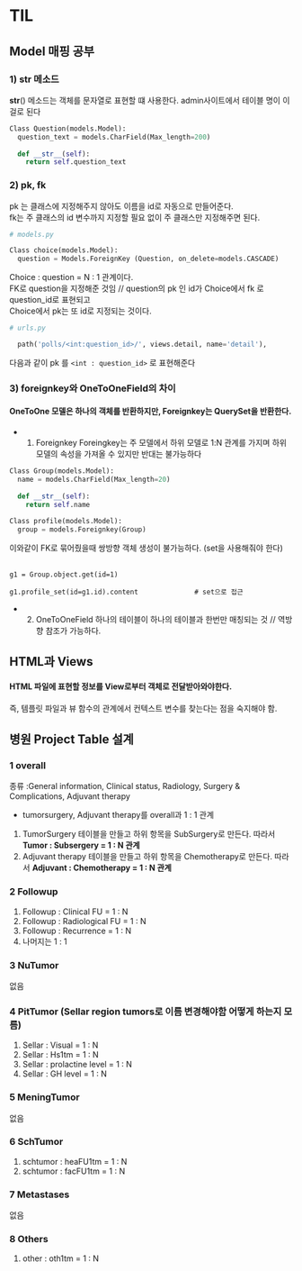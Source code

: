 # TIL

## Model 매핑 공부

### 1) __str__ 메소드
__str__() 메소드는 객체를 문자열로 표현할 떄 사용한다. admin사이트에서 테이블 명이 이걸로 된다
```python
Class Question(models.Model):
  question_text = models.CharField(Max_length=200)
  
  def __str__(self):
    return self.question_text
```
### 2) pk, fk
pk 는 클래스에 지정해주지 않아도 이름을 id로 자동으로 만들어준다.<br/>
fk는 주 클래스의 id 변수까지 지정할 필요 없이 주 클래스만 지정해주면 된다.

```python
# models.py

Class choice(models.Model):
  question = Models.ForeignKey (Question, on_delete=models.CASCADE)
```
Choice : question = N : 1 관계이다. <br/>
FK로 question을 지정해준 것임 // question의 pk 인 id가 Choice에서 fk 로 question_id로 표현되고<br/>
Choice에서 pk는 또 id로 지정되는 것이다.<br/>

```python
# urls.py

  path('polls/<int:question_id>/', views.detail, name='detail'),
```

다음과 같이 pk 를 `<int : question_id>` 로 표현해준다<br/>

### 3) foreignkey와 OneToOneField의 차이
#### OneToOne 모델은 하나의 객체를 반환하지만, Foreignkey는 QuerySet을 반환한다.
- 1) Foreignkey
Foreingkey는 주 모델에서 하위 모델로 1:N 관계를 가지며 하위모델의 속성을 가져올 수 있지만 반대는 불가능하다
```python
Class Group(models.Model):
  name = models.CharField(Max_length=20)
  
  def __str__(self):
    return self.name
    
Class profile(models.Model):
  group = models.Foreignkey(Group)
```
이와같이 FK로 묶어줬을때 쌍방향 객체 생성이 불가능하다. (set을 사용해줘야 한다)<br/><br/>
```
g1 = Group.object.get(id=1)

g1.profile_set(id=g1.id).content              # set으로 접근
```

- 2) OneToOneField
하나의 테이블이 하나의 테이블과 한번만 매칭되는 것 // 역방향 참조가 가능하다.


## HTML과 Views
#### HTML 파일에 표현할 정보를 View로부터 객체로 전달받아와야한다.
즉, 템플릿 파일과 뷰 함수의 관계에서 컨텍스트 변수를 찾는다는 점을 숙지해야 함.

## 병원 Project Table 설계
### 1 overall
종류 :General information, Clinical status, Radiology, Surgery & Complications, Adjuvant therapy<br/>

- tumorsurgery, Adjuvant therapy를 overall과 1 : 1 관계 <br/>

1) TumorSurgery 테이블을 만들고 하위 항목을 SubSurgery로 만든다. 따라서 <strong>Tumor : Subsergery = 1 : N 관계</strong><br/>
2) Adjuvant therapy 테이블을 만들고 하위 항목을 Chemotherapy로 만든다. 따라서 <strong>Adjuvant : Chemotherapy = 1 : N 관계</strong><br/>

### 2 Followup
1) Followup : Clinical FU = 1 : N
2) Followup : Radiological FU = 1 : N
3) Followup : Recurrence = 1 : N
4) 나머지는 1 : 1

### 3 NuTumor
없음

### 4 PitTumor (Sellar region tumors로 이름 변경해야함 어떻게 하는지 모름)
1) Sellar : Visual = 1 : N
2) Sellar : Hs1tm = 1 : N 
3) Sellar : prolactine level = 1 : N 
4) Sellar : GH level = 1 : N 

### 5 MeningTumor
없음

### 6 SchTumor
1) schtumor : heaFU1tm = 1 : N
2) schtumor : facFU1tm = 1 : N

### 7 Metastases
없음

### 8 Others
1) other : oth1tm = 1 : N



